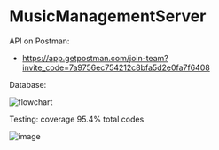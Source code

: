 # MusicManagementServer
API on Postman: 

- https://app.getpostman.com/join-team?invite_code=7a9756ec754212c8bfa5d2e0fa7f6408

Database:

![flowchart](https://user-images.githubusercontent.com/43202025/97270240-6cbaae00-1861-11eb-8810-9e8d10cb272e.png)

Testing: coverage 95.4% total codes

![image](https://user-images.githubusercontent.com/43202025/98192043-e2530800-1f4c-11eb-9386-1dc517f4fd7c.png)

